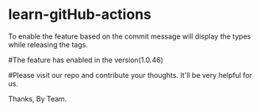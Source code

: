 # learn-gitHub-actions 

To enable the feature based on the commit message will display the types while releasing the tags.

#The feature has enabled in the version(1.0.46)

#Please visit our repo and contribute your thoughts. It'll be very helpful for us.

Thanks,
By Team.
